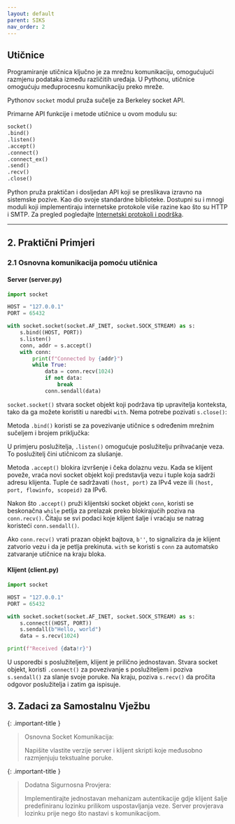 ```yaml
---
layout: default
parent: SIKS
nav_order: 2
---
```


## Utičnice

Programiranje utičnica ključno je za mrežnu komunikaciju, omogućujući razmjenu podataka između različitih uređaja. U Pythonu, utičnice omogućuju međuprocesnu komunikaciju preko mreže.

Pythonov `socket` modul pruža sučelje za Berkeley socket API. 

Primarne API funkcije i metode utičnice u ovom modulu su:

```python
socket()
.bind()
.listen()
.accept()
.connect()
.connect_ex()
.send()
.recv()
.close()
```

Python pruža praktičan i dosljedan API koji se preslikava izravno na sistemske pozive. Kao dio svoje standardne biblioteke. Dostupni su i mnogi moduli koji implementiraju internetske protokole više razine kao što su HTTP i SMTP. Za pregled pogledajte [Internetski protokoli i podrška](https://docs.python.org/3/library/internet.html).

---

## 2. Praktični Primjeri

### 2.1 Osnovna komunikacija pomoću utičnica

#### Server (server.py)

```python
import socket

HOST = "127.0.0.1"  
PORT = 65432 

with socket.socket(socket.AF_INET, socket.SOCK_STREAM) as s:
    s.bind((HOST, PORT))
    s.listen()
    conn, addr = s.accept()
    with conn:
        print(f"Connected by {addr}")
        while True:
            data = conn.recv(1024)
            if not data:
                break
            conn.sendall(data)
```

`socket.socket()` stvara socket objekt koji podržava tip upravitelja konteksta, tako da ga možete koristiti u naredbi `with`. Nema potrebe pozivati `​​s.close()`:

Metoda `.bind()` koristi se za povezivanje utičnice s određenim mrežnim sučeljem i brojem priključka:

U primjeru poslužitelja, `.listen()` omogućuje poslužitelju prihvaćanje veza. To poslužitelj čini utičnicom za slušanje.

Metoda `.accept()` blokira izvršenje i čeka dolaznu vezu. Kada se klijent poveže, vraća novi socket objekt koji predstavlja vezu i tuple koja sadrži adresu klijenta. Tuple će sadržavati `(host, port)` za IPv4 veze ili `(host, port, flowinfo, scopeid)` za IPv6.

Nakon što `.accept()` pruži klijentski socket objekt `conn`, koristi se beskonačna `while` petlja za prelazak preko blokirajućih poziva na `conn.recv()`. Čitaju se svi podaci koje klijent šalje i vraćaju se natrag koristeći `conn.sendall()`.

Ako `conn.recv()` vrati prazan objekt bajtova, `b''`, to signalizira da je klijent zatvorio vezu i da je petlja prekinuta. `with` se koristi s `conn` za automatsko zatvaranje utičnice na kraju bloka.

#### Klijent (client.py)

```python
import socket

HOST = "127.0.0.1" 
PORT = 65432

with socket.socket(socket.AF_INET, socket.SOCK_STREAM) as s:
    s.connect((HOST, PORT))
    s.sendall(b"Hello, world")
    data = s.recv(1024)

print(f"Received {data!r}")
```

U usporedbi s poslužiteljem, klijent je prilično jednostavan. Stvara socket objekt, koristi `.connect()` za povezivanje s poslužiteljem i poziva `s.sendall()` za slanje svoje poruke. Na kraju, poziva `s.recv()` da pročita odgovor poslužitelja i zatim ga ispisuje.

## 3. Zadaci za Samostalnu Vježbu

{: .important-title }
> Osnovna Socket Komunikacija:
>
> Napišite vlastite verzije server i klijent skripti koje međusobno razmjenjuju tekstualne poruke.

{: .important-title }
> Dodatna Sigurnosna Provjera:
>
> Implementirajte jednostavan mehanizam autentikacije gdje klijent šalje predefiniranu lozinku prilikom uspostavljanja veze.
> Server provjerava lozinku prije nego što nastavi s komunikacijom.

